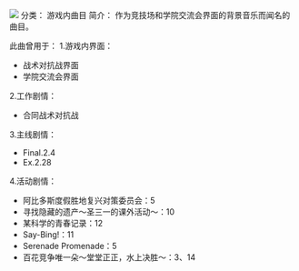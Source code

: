 ![](//static.kivo.wiki/images/music/cover/t4w7WvWz4RPDduyCguRGkDCNYJ2I0WOp.png)
分类： 游戏内曲目
简介：
作为竞技场和学院交流会界面的背景音乐而闻名的曲目。

此曲曾用于：
1.游戏内界面：

 - 战术对抗战界面
 - 学院交流会界面

2.工作剧情：

 - 合同战术对抗战

3.主线剧情：

 - Final.2.4
 - Ex.2.28

4.活动剧情：

 - 阿比多斯度假胜地复兴对策委员会：5
 - 寻找隐藏的遗产～圣三一的课外活动～：10
 - 某科学的青春记录：12
 - Say-Bing!：11
 - Serenade Promenade：5
 - 百花竞争唯一朵～堂堂正正，水上决胜～：3、14


